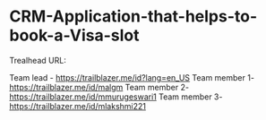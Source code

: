 # CRM-Application-that-helps-to-book-a-Visa-slot

Trealhead URL:

Team lead   - https://trailblazer.me/id?lang=en_US
Team member 1- https://trailblazer.me/id/malgm
Team member 2- https://trailblazer.me/id/mmurugeswari1
Team member 3- https://trailblazer.me/id/mlakshmi221




